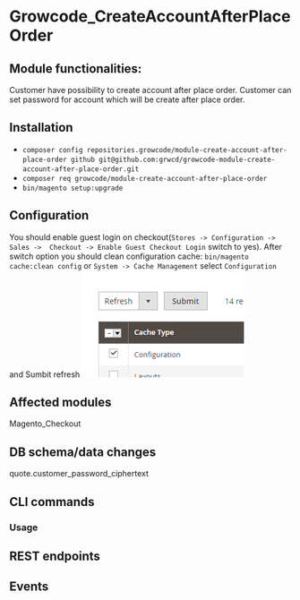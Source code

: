 # Growcode_CreateAccountAfterPlaceOrder

## Module functionalities:
Customer have possibility to create account after place order. Customer can set password for account which will be create after place order. 

## Installation
 - `composer config repositories.growcode/module-create-account-after-place-order github git@github.com:grwcd/growcode-module-create-account-after-place-order.git`
 - `composer req growcode/module-create-account-after-place-order`
 - `bin/magento setup:upgrade`

## Configuration
 You should enable guest login on checkout(`Stores -> Configuration -> Sales ->  Checkout -> Enable Guest Checkout Login` switch to yes). After switch option you should clean configuration cache: `bin/magento cache:clean config` or `System -> Cache Management` select `Configuration` and Sumbit refresh
![img.png](examples/img.png)

## Affected modules
Magento_Checkout

## DB schema/data changes
quote.customer_password_ciphertext

## CLI commands
### Usage

## REST endpoints

## Events
